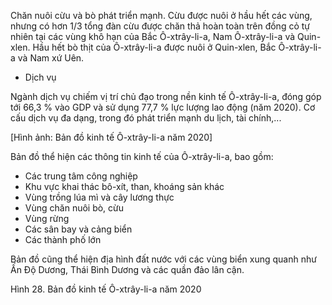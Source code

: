 Chăn nuôi cừu và bò phát triển mạnh. Cừu được nuôi ở hầu hết các vùng, nhưng có hơn 1/3 tổng đàn cừu được chăn thả hoàn toàn trên đồng cỏ tự nhiên tại các vùng khô hạn của Bắc Ô-xtrây-li-a, Nam Ô-xtrây-li-a và Quin-xlen. Hầu hết bò thịt của Ô-xtrây-li-a được nuôi ở Quin-xlen, Bắc Ô-xtrây-li-a và Nam xứ Uên.

- Dịch vụ

Ngành dịch vụ chiếm vị trí chủ đạo trong nền kinh tế Ô-xtrây-li-a, đóng góp tới 66,3 % vào GDP và sử dụng 77,7 % lực lượng lao động (năm 2020). Cơ cấu dịch vụ đa dạng, trong đó phát triển mạnh du lịch, tài chính,...

[Hình ảnh: Bản đồ kinh tế Ô-xtrây-li-a năm 2020]

Bản đồ thể hiện các thông tin kinh tế của Ô-xtrây-li-a, bao gồm:

- Các trung tâm công nghiệp
- Khu vực khai thác bô-xít, than, khoáng sản khác
- Vùng trồng lúa mì và cây lương thực
- Vùng chăn nuôi bò, cừu
- Vùng rừng
- Các sân bay và cảng biển
- Các thành phố lớn

Bản đồ cũng thể hiện địa hình đất nước với các vùng biển xung quanh như Ấn Độ Dương, Thái Bình Dương và các quần đảo lân cận.

Hình 28. Bản đồ kinh tế Ô-xtrây-li-a năm 2020